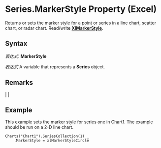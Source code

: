 
# Series.MarkerStyle Property (Excel)

Returns or sets the marker style for a point or series in a line chart, scatter chart, or radar chart. Read/write  **[XlMarkerStyle](404f138e-b3ed-556e-23e8-105114c2f66b.md)**.


## Syntax

 _表达式_. **MarkerStyle**

 _表达式_ A variable that represents a **Series** object.


## Remarks


|
|

## Example

This example sets the marker style for series one in Chart1. The example should be run on a 2-D line chart.


```
Charts("Chart1").SeriesCollection(1) _
    .MarkerStyle = xlMarkerStyleCircle

```


